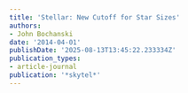 ```yaml
---
title: 'Stellar: New Cutoff for Star Sizes'
authors:
- John Bochanski
date: '2014-04-01'
publishDate: '2025-08-13T13:45:22.233334Z'
publication_types:
- article-journal
publication: '*skytel*'
---
```


